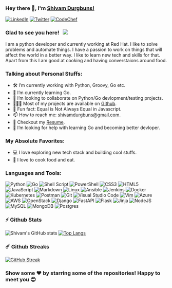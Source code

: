 ### Hey there 👋, I'm [Shivam Durgbuns!](https://github.com/shivamdurgbuns/)

[![LinkedIn](https://img.shields.io/badge/linkedin-%230077B5.svg?style=for-the-badge&logo=linkedin&logoColor=white)](https://linkedin.com/in/shivam-durgbuns)
[![Twitter](https://img.shields.io/badge/Twitter-%231DA1F2.svg?style=for-the-badge&logo=Twitter&logoColor=white)](https://twitter.com/shivamdurgbuns)
[![CodeChef](https://img.shields.io/badge/CodeChef-%23964B00.svg?style=for-the-badge&logo=CodeChef&logoColor=white)](https://www.codechef.com/users/shivamdurgbuns)

### Glad to see you here! &nbsp; ![](https://visitor-badge.glitch.me/badge?page_id=shivamdurgbuns.shivamdurgbuns&style=flat-square&color=0088cc)

I am a python developer and currently working at Red Hat. I like to solve problems and automate things. I have a passion to work on things that will affect the world in a better way. I like to learn new tech and skills for that. Apart from this I am good at cooking and having converstaions around food.

### Talking about Personal Stuffs:

- 🛠 I’m currently working with Python, Groovy, Go etc.
- 🌱 I’m currently learning Go.
- 👯 I’m looking to collaborate on Python/Go devlopment/testing projects.
- 👨🏻‍💻 Most of my projects are available on [Github](https://github.com/shivamdurgbuns).
- 👾 Fun fact: Equal is Not Always Equal in Javascript.
- 📫 How to reach me: shivamdurgbuns@gmail.com.
- 📝 Checkout my [Resume](https://github.com/shivamdurgbuns/shivamdurgbuns/blob/master/resume.pdf).
- 🤔 I’m looking for help with learning Go and becoming better devloper.

### My Absolute Favorites:

- 💻 I love exploring new tech stack and building cool stuffs.
- 🍕 I love to cook food and eat.

### Languages and Tools:

![Python](https://img.shields.io/badge/python-3670A0?style=for-the-badge&logo=python&logoColor=ffdd54)
![Go](https://img.shields.io/badge/go-%2300ADD8.svg?style=for-the-badge&logo=go&logoColor=white)
![Shell Script](https://img.shields.io/badge/shell_script-%23121011.svg?style=for-the-badge&logo=gnu-bash&logoColor=white)
![PowerShell](https://img.shields.io/badge/PowerShell-%235391FE.svg?style=for-the-badge&logo=powershell&logoColor=white)
![CSS3](https://img.shields.io/badge/css3-%231572B6.svg?style=for-the-badge&logo=css3&logoColor=white)
![HTML5](https://img.shields.io/badge/html5-%23E34F26.svg?style=for-the-badge&logo=html5&logoColor=white)
![JavaScript](https://img.shields.io/badge/javascript-%23323330.svg?style=for-the-badge&logo=javascript&logoColor=%23F7DF1E)
![Markdown](https://img.shields.io/badge/markdown-%23000000.svg?style=for-the-badge&logo=markdown&logoColor=white)
![Linux](https://img.shields.io/badge/Linux-FCC624?style=for-the-badge&logo=linux&logoColor=black)
![Ansible](https://img.shields.io/badge/ansible-%231A1918.svg?style=for-the-badge&logo=ansible&logoColor=white)
![Jenkins](https://img.shields.io/badge/jenkins-%232C5263.svg?style=for-the-badge&logo=jenkins&logoColor=white)
![Docker](https://img.shields.io/badge/docker-%230db7ed.svg?style=for-the-badge&logo=docker&logoColor=white)
![Kubernetes](https://img.shields.io/badge/kubernetes-%23326ce5.svg?style=for-the-badge&logo=kubernetes&logoColor=white)
![Postman](https://img.shields.io/badge/Postman-FF6C37?style=for-the-badge&logo=postman&logoColor=white)
![Git](https://img.shields.io/badge/git-%23F05033.svg?style=for-the-badge&logo=git&logoColor=white)
![Visual Studio Code](https://img.shields.io/badge/Visual%20Studio%20Code-0078d7.svg?style=for-the-badge&logo=visual-studio-code&logoColor=white)
![Vim](https://img.shields.io/badge/VIM-%2311AB00.svg?style=for-the-badge&logo=vim&logoColor=white)
![Azure](https://img.shields.io/badge/azure-%230072C6.svg?style=for-the-badge&logo=microsoftazure&logoColor=white)
![AWS](https://img.shields.io/badge/AWS-%23FF9900.svg?style=for-the-badge&logo=amazon-aws&logoColor=white)
![OpenStack](https://img.shields.io/badge/Openstack-%23f01742.svg?style=for-the-badge&logo=openstack&logoColor=white)
![Django](https://img.shields.io/badge/django-%23092E20.svg?style=for-the-badge&logo=django&logoColor=white)
![FastAPI](https://img.shields.io/badge/FastAPI-005571?style=for-the-badge&logo=fastapi)
![Flask](https://img.shields.io/badge/flask-%23000.svg?style=for-the-badge&logo=flask&logoColor=white)
![Jinja](https://img.shields.io/badge/jinja-white.svg?style=for-the-badge&logo=jinja&logoColor=black)
![NodeJS](https://img.shields.io/badge/node.js-6DA55F?style=for-the-badge&logo=node.js&logoColor=white)
![MySQL](https://img.shields.io/badge/mysql-%2300f.svg?style=for-the-badge&logo=mysql&logoColor=white)
![MongoDB](https://img.shields.io/badge/MongoDB-%234ea94b.svg?style=for-the-badge&logo=mongodb&logoColor=white)
![Postgres](https://img.shields.io/badge/postgres-%23316192.svg?style=for-the-badge&logo=postgresql&logoColor=white)


### ⚡ Github Stats

![Shivam's GitHub stats](https://github-readme-stats.vercel.app/api?username=shivamdurgbuns&hide=stars&count_private=true&show_icons=true&theme=radical)
[![Top Langs](https://github-readme-stats.vercel.app/api/top-langs/?username=shivamdurgbuns&layout=compact&theme=radical)](https://github.com/shivamdurgbuns/github-readme-stats)

### ☄️ Github Streaks

 [![GitHub Streak](https://streak-stats.demolab.com?user=shivamdurgbuns&theme=highcontrast&fire=red&ring=red&currStreakLabel=red)](https://git.io/streak-stats) 


### Show some ❤️ by starring some of the repositories! Happy to meet you :blush:

